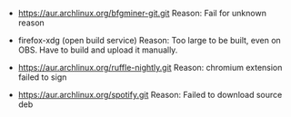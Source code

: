 - https://aur.archlinux.org/bfgminer-git.git
  Reason: Fail for unknown reason
  
- firefox-xdg (open build service)
  Reason: Too large to be built, even on OBS. Have to build and upload it manually.
  
- https://aur.archlinux.org/ruffle-nightly.git
  Reason: chromium extension failed to sign

- https://aur.archlinux.org/spotify.git
  Reason: Failed to download source deb
